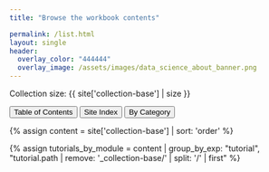 ```yaml
---
title: "Browse the workbook contents"

permalink: /list.html
layout: single
header:
  overlay_color: "444444"
  overlay_image: /assets/images/data_science_about_banner.png
---
```



Collection size: {{ site['collection-base'] | size }}

<!-- Buttons to switch views -->
<button onclick="showDiv('toc')">Table of Contents</button>
<button onclick="showDiv('index')">Site Index</button>
<button onclick="showDiv('categories')">By Category</button>

{% assign content = site['collection-base'] | sort: 'order' %}

<!-- Structured List -->
{% assign tutorials_by_module = content | group_by_exp: "tutorial", "tutorial.path | remove: '_collection-base/' | split: '/' | first" %}

<div id="toc" style="display: none;">
<h2>Structured List</h2>
{% for module in tutorials_by_module %}
  {% unless module.name == '' %}
    <div class="collapsible-content">
      {% assign tutorial = module.items[0] %}
      <button class="collapsible"><a href="{{ tutorial.url | relative_url }}" class="prefix-{{ tutorial.level }}">MODULE {{ tutorial.title | default: 'Untitled' }}</a></button>
      <div class="content" style="display:block;">
          {% for tutorial in module.items offset:1 %}
            <div>
              <div class="toc-type {{ tutorial.type }}">{{ tutorial.type }}</div>
              <a href="{{ tutorial.url | relative_url }}" class="no-decoration prefix-{{ tutorial.level }}">{{ tutorial.title | default: 'Untitled' }}</a> <i><span style="color: #a9bbd1;">{{ tutorial.note | default: '' }}</span></i>
            </div>
          {% endfor %}
      </div>
    </div>
  {% endunless %}
{% endfor %}
</div>



<!-- Alphabetical List -->
<div id="index" style="display: none;">
  <h2>Alphabetical List</h2>
  <ul>
    {% assign tutorials = content | sort: 'title' %}
    {% for tutorial in tutorials %}
      <li><a href="{{ tutorial.url | relative_url }}" class="no-decoration">{{ tutorial.title | default: "Untitled" }}</a></li>
    {% endfor %}
  </ul>
</div>


<!-- Category List -->
<div id="categories" style="display: none;">
  <h2>Filtered by Category</h2>
  {% assign categories = content | map: 'categories' | flatten | uniq | sort %}
  {% for category in categories %}
    <button class="category" onclick="showDiv('{{ category }}')">{{ category }}</button>
  {% endfor %}
  <div class="selected-content">
    {% for category in categories %}
      <div id="{{ category }}" class="category-content" style="display: none;">
        <ul>
          {% for tutorial in site['collection-base'] %}
            {% if tutorial.categories contains category %}
              <li>
                <a href="{{ tutorial.url | relative_url }}" class="no-decoration">{{ tutorial.title }}</a>
              </li>
            {% endif %}
          {% endfor %}
        </ul>
      </div>
    {% endfor %}
  </div>
</div>
